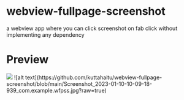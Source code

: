 # webview-fullpage-screenshot
a webview app where you can click screenshot on fab click without implementing any dependency 

<h1>Preview</h1>
<img src="https://github.com///blob//ScreenShots/"></img>
![alt text](https://github.com/kuttahaitu/webview-fullpage-screenshot/blob/main/Screenshot_2023-01-10-10-09-18-939_com.example.wfpss.jpg?raw=true)

